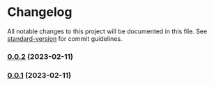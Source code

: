 # Changelog

All notable changes to this project will be documented in this file. See [standard-version](https://github.com/conventional-changelog/standard-version) for commit guidelines.

### [0.0.2](https://github.com/tkottke90/svg-path-gen/compare/v0.0.5...v0.0.2) (2023-02-11)

### [0.0.1](https://github.com/tkottke90/svg-path-gen/compare/v0.0.5...v0.0.1) (2023-02-11)
